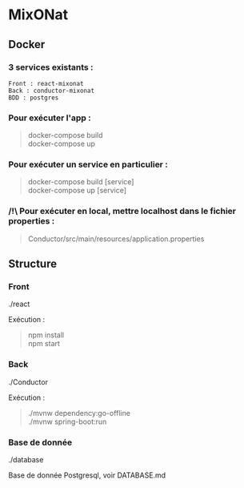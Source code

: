 # MixONat

## Docker


### 3 services existants :
```
Front : react-mixonat
Back : conductor-mixonat
BDD : postgres
```

### Pour exécuter l'app :
> docker-compose build \
> docker-compose up

### Pour exécuter un service en particulier :
> docker-compose build [service] \
> docker-compose up [service]

### /!\ Pour exécuter en local, mettre localhost dans le fichier properties :
> Conductor/src/main/resources/application.properties

## Structure

### Front

./react

Exécution :
> npm install \
> npm start


### Back

./Conductor 

Exécution :
> ./mvnw dependency:go-offline \
> ./mvnw spring-boot:run

### Base de donnée

./database

Base de donnée Postgresql, voir DATABASE.md